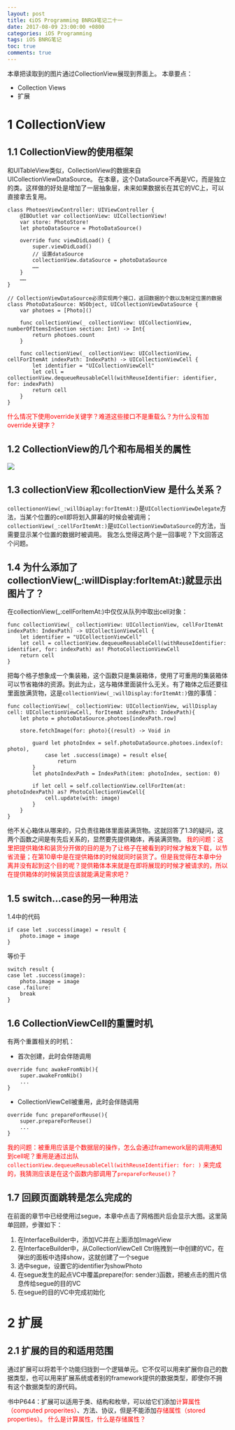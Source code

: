```yaml
---
layout: post
title: 《iOS Programming BNRG》笔记二十一
date: 2017-08-09 23:00:00 +0800
categories: iOS Programming
tags: iOS BNRG笔记
toc: true
comments: true
---
```

本章把读取到的图片通过CollectionView展现到界面上。
本章要点：
- Collection Views
- 扩展
<!-- more -->

# 1 CollectionView
## 1.1 CollectionView的使用框架
和UITableView类似，CollectionView的数据来自UICollectionViewDataSource。
在本章，这个DataSource不再是VC，而是独立的类。这样做的好处是增加了一层抽象层，未来如果数据长在其它的VC上，可以直接拿去复用。
``` objc
class PhotoesViewController: UIViewController {
    @IBOutlet var collectionView: UICollectionView!
    var store: PhotoStore!
    let photoDataSource = PhotoDataSource()
    
    override func viewDidLoad() {
        super.viewDidLoad()
        // 设置dataSource
        collectionView.dataSource = photoDataSource	
        ……
    }
    ……
}

// CollectionViewDataSource必须实现两个接口，返回数据的个数以及制定位置的数据
class PhotoDataSource: NSObject, UICollectionViewDataSource {
    var photoes = [Photo]()
    
    func collectionView(_ collectionView: UICollectionView, numberOfItemsInSection section: Int) -> Int{
        return photoes.count
    }
    
    func collectionView(_ collectionView: UICollectionView, cellForItemAt indexPath: IndexPath) -> UICollectionViewCell {
        let identifier = "UICollectionViewCell"
        let cell = collectionView.dequeueReusableCell(withReuseIdentifier: identifier, for: indexPath)
        return cell
    }
}
```
<font color=red>什么情况下使用override关键字？难道这些接口不是重载么？为什么没有加override关键字？</font>

## 1.2 CollectionView的几个和布局相关的属性
![](0809iOSProgrammingBNRG21/img01.png)
## 1.3 collectionView 和collectionView 是什么关系？
`collectiononView(_:willDiaplay:forItemAt:)`是`UICollectionViewDelegate`方法，当某个位置的cell即将划入屏幕的时候会被调用；
`collectionView(_:cellForItemAt:)`是`UICollectionViewDataSource`的方法，当需要显示某个位置的数据时被调用。
我怎么觉得这两个是一回事呢？下文回答这个问题。

## 1.4 为什么添加了collectionView(_:willDisplay:forItemAt:)就显示出图片了？
在collectionView(_:cellForItemAt:)中仅仅从队列中取出cell对象：
``` objc
func collectionView(_ collectionView: UICollectionView, cellForItemAt indexPath: IndexPath) -> UICollectionViewCell {
    let identifier = "UICollectionViewCell"
    let cell = collectionView.dequeueReusableCell(withReuseIdentifier: identifier, for: indexPath) as! PhotoCollectionViewCell
    return cell
}
```
把每个格子想象成一个集装箱，这个函数只是集装箱体，使用了可重用的集装箱体可以节省箱体的资源。到此为止，这与箱体里面装什么无关。有了箱体之后还要往里面放满货物，这是`collectionView(_:willDisplay:forItemAt:)`做的事情：
``` objc
func collectionView(_ collectionView: UICollectionView, willDisplay cell: UICollectionViewCell, forItemAt indexPath: IndexPath){
    let photo = photoDataSource.photoes[indexPath.row]
    
    store.fetchImage(for: photo){(result) -> Void in
        
        guard let photoIndex = self.photoDataSource.photoes.index(of: photo),
            case let .success(image) = result else{
                return
        }
        let photoIndexPath = IndexPath(item: photoIndex, section: 0)
        
        if let cell = self.collectionView.cellForItem(at: photoIndexPath) as? PhotoCollectionViewCell{
            cell.update(with: image)
        }
    }
}
```
他不关心箱体从哪来的，只负责往箱体里面装满货物。这就回答了1.3的疑问，这两个函数之间是有先后关系的，显然要先提供箱体，再装满货物。
<font color=red>我的问题：这里把提供箱体和装货分开做的目的是为了让格子在被看到的时候才触发下载，以节省流量；在第10章中是在提供箱体的时候就同时装货了。但是我觉得在本章中分离并没有起到这个目的呢？提供箱体本来就是在即将展现的时候才被请求的，所以在提供箱体的时候装货应该就能满足需求吧？</font>

## 1.5 switch...case的另一种用法
1.4中的代码
``` objc
if case let .success(image) = result {
    photo.image = image
}
```
等价于
``` objc
switch result {
case let .success(image):
    photo.image = image
case .failure:
    break
}
```

## 1.6 CollectionViewCell的重置时机
有两个重置相关的时机：
- 首次创建，此时会伴随调用
``` objc
override func awakeFromNib(){
    super.awakeFromNib()
    ...
}
```
- CollectionViewCell被重用，此时会伴随调用
``` objc
override func prepareForReuse(){
    super.prepareForReuse()
    ...
}
```
<font color=red>我的问题：被重用应该是个数据层的操作，怎么会通过framework层的调用通知到cell呢？重用是通过出队
`collectionView.dequeueReusableCell(withReuseIdentifier: for: )`
来完成的，我猜测应该是在这个函数内部调用了`prepareForReuse()`？ </font>

## 1.7 回顾页面跳转是怎么完成的
在前面的章节中已经使用过segue，本章中点击了网格图片后会显示大图。这里简单回顾，步骤如下：
1. 在InterfaceBuilder中，添加VC并在上面添加ImageView
2. 在InterfaceBuilder中，从CollectionViewCell Ctrl拖拽到一中创建的VC，在弹出的面板中选择show，这就创建了一个segue
3. 选中segue，设置它的identifier为showPhoto
4. 在segue发生的起点VC中覆盖prepare(for: sender:)函数，把被点击的图片信息传给segue的目的VC
5. 在segue的目的VC中完成初始化

# 2 扩展
## 2.1 扩展的目的和适用范围
通过扩展可以将若干个功能归拢到一个逻辑单元。它不仅可以用来扩展你自己的数据类型，也可以用来扩展系统或者别的framework提供的数据类型，即使你不拥有这个数据类型的源代码。

书中P644：扩展可以适用于类、结构和枚举，可以给它们添加<font color=red>计算属性（computed properites）</font>、方法、协议，但是不能添加<font color=red>存储属性（stored properties）。
什么是计算属性，什么是存储属性？</font>
